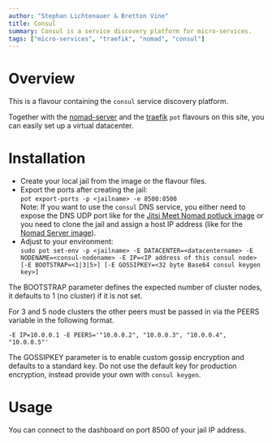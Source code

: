 ```yaml
---
author: "Stephan Lichtenauer & Bretton Vine"
title: Consul
summary: Consul is a service discovery platform for micro-services.
tags: ["micro-services", "traefik", "nomad", "consul"]
---
```


# Overview

This is a flavour containing the ```consul``` service discovery platform.

Together with the [nomad-server](https://potluck.honeyguide.net/blog/nomad-server/) and the [traefik](https://potluck.honeyguide.net/blog/traefik-consul/) ```pot``` flavours on this site, you can easily set up a virtual datacenter.

# Installation

* Create your local jail from the image or the flavour files. 
* Export the ports after creating the jail:     
  ```pot export-ports -p <jailname> -e 8500:8500```   
  Note: If you want to use the ```consul``` DNS service, you either need to expose the DNS UDP port like for the [Jitsi Meet Nomad potluck image](https://potluck.honeyguide.net/blog/jitsi-meet-nomad/) or you need to clone the jail and assign a host IP address (like for the [Nomad Server image](https://potluck.honeyguide.net/blog/nomad-server/)).
* Adjust to your environment:    
```sudo pot set-env -p <jailname> -E DATACENTER=<datacentername> -E NODENAME=<consul-nodename> -E IP=<IP address of this consul node> [-E BOOTSTRAP=<1|3|5>] [-E GOSSIPKEY=<32 byte Base64 consul keygen key>]```

The BOOTSTRAP parameter defines the expected number of cluster nodes, it defaults to 1 (no cluster) if it is not set.

For 3 and 5 node clusters the other peers must be passed in via the PEERS variable in the following format.

```-E IP=10.0.0.1 -E PEERS='"10.0.0.2", "10.0.0.3", "10.0.0.4", "10.0.0.5"'```

The GOSSIPKEY parameter is to enable custom gossip encryption and defaults to a standard key. Do not use the default key for production encryption, instead provide your own with ```consul keygen```.

# Usage

You can connect to the dashboard on port 8500 of your jail IP address.
